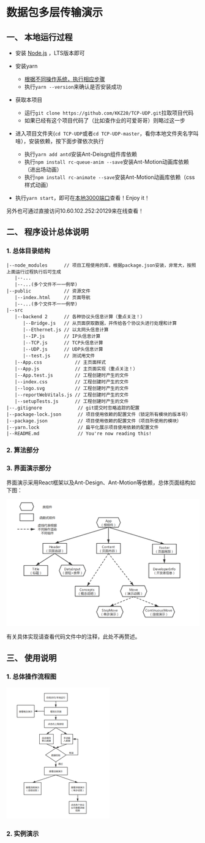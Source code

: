 # 数据包多层传输演示

## 一、 本地运行过程

-   安装 [Node.js](https://nodejs.org/en/) ，LTS版本即可
-   安装yarn
    -   [根据不同操作系统，执行相应步骤](http://yarnpkg.top/Installation.html)
    -   执行`yarn --version`来确认是否安装成功

-   获取本项目
    -   运行`git clone https://github.com/KKZ20/TCP-UDP.git`拉取项目代码
    -   如果已经有这个项目代码了（比如查作业的可爱哥哥）则略过这一步

-   进入项目文件夹(`cd TCP-UDP`或者`cd TCP-UDP-master`，看你本地文件夹名字叫啥），安装依赖，按下面步骤依次执行
    -   执行`yarn add antd`安装Ant-Deisgn组件库依赖
    -   执行`npm install rc-queue-anim --save`安装Ant-Motion动画库依赖（进出场动画）
    -   执行`npm install rc-animate --save`安装Ant-Motion动画库依赖（css样式动画）
-   执行`yarn start`，即可在[本地3000端口]( [http://localhost:3000](http://localhost:3000/))查看！Enjoy it！

另外也可通过直接访问10.60.102.252:20129来在线查看！

## 二、 程序设计总体说明

### 1. 总体目录结构

```
|--node_modules      // 项目工程使用的库，根据package.json安装，非常大，按照上面运行过程执行后可生成
   |--...
   |--...(多个文件不一一例举)
|--public            // 资源文件
   |--index.html     // 页面导航
   |--...(多个文件不一一例举)
|--src
   |--backend 2      // 各种协议头信息计算（重点关注！）
      |--Bridge.js   // 从页面获取数据，并传给各个协议头进行处理和计算
      |--Ethernet.js // 以太网头信息计算
      |--IP.js       // IP头信息计算
      |--TCP.js      // TCP头信息计算
      |--UDP.js      // UDP头信息计算
      |--test.js     // 测试用文件
   |--App.css            // 主页面样式
   |--App.js             // 主页面实现（重点关注！）
   |--App.test.js        // 工程创建时产生的文件
   |--index.css			 // 工程创建时产生的文件
   |--logo.svg           // 工程创建时产生的文件
   |--reportWebVitals.js // 工程创建时产生的文件
   |--setupTests.js      // 工程创建时产生的文件
|--.gitignore             // git提交时忽略追踪的配置
|--package-lock.json      // 项目使用依赖的配置文件（锁定所有模块的版本号）
|--package.json           // 项目使用依赖的配置文件（项目所使用的模块）
|--yarn.lock              // 扁平化展示项目使用依赖的配置文件
|--README.md              // You're now reading this!
```



### 2. 算法部分



### 3. 界面演示部分

界面演示采用React框架以及Ant-Design、Ant-Motion等依赖，总体页面结构如下图：

<img src=".\img\image-20210609102517594.png" alt="image-20210609102517594" style="zoom:50%;" />

有关具体实现请查看代码文件中的注释，此处不再赘述。



## 三、 使用说明

### 1. 总体操作流程图

<img src=".\img\image-20210609110601211.png" alt="image-20210609110601211" style="zoom:50%;" />

### 2. 实例演示


